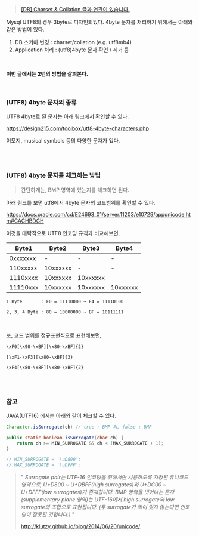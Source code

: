 
> [[DB] Charset & Collation 글과 연관이 있습니다.](https://github.com/hjjae2/Anything/blob/main/DB/%5BDB%5D%20Charset%20%26%20Collation.md)

Mysql UTF8의 경우 3byte로 디자인되었다. 4byte 문자를 처리하기 위해서는 아래와 같은 방법이 있다.

1. DB 스키마 변경 : charset/collation (e.g. utf8mb4)
2. Application 처리 :  (utf8)4byte 문자 확인 / 제거 등

<br>

**이번 글에서는 2번의 방법을 살펴본다.**

<br>

### (UTF8) 4byte 문자의 종류

UTF8 4byte로 된 문자는 아래 링크에서 확인할 수 있다.

https://design215.com/toolbox/utf8-4byte-characters.php

이모지, musical symbols 등의 다양한 문자가 있다.

<br><br>

### (UTF8) 4byte 문자를 체크하는 방법

> 간단하게는, BMP 영역에 있는지를 체크하면 된다.

아래 링크를 보면 utf8에서 4byte 문자의 코드범위를 확인할 수 있다.

https://docs.oracle.com/cd/E24693_01/server.11203/e10729/appunicode.htm#CACHBDGH

이것을 대략적으로 UTF8 인코딩 규칙과 비교해보면,

|Byte1|Byte2|Byte3|Byte4|
|-|-|-|-|
|0xxxxxxx|-|-|-|
|110xxxxx|10xxxxxx|-|-|
|1110xxxx|10xxxxxx|10xxxxxx
|11110xxx|10xxxxxx|10xxxxxx|10xxxxxx|

```text
1 Byte       : F0 = 11110000 ~ F4 = 11110100

2, 3, 4 Byte : 80 = 10000000 ~ BF = 10111111
```


<br>

또, 코드 범위를 정규표현식으로 표현해보면, 

```text
\xF0[\x90-\xBF][\x80-\xBF]{2}

[\xF1-\xF3][\x80-\xBF]{3}

\xF4[\x80-\x8F][\x80-\xBF]{2}
```


<br><br>

### 참고

JAVA(UTF16) 에서는 아래와 같이 체크할 수 있다.

```java
Character.isSurrogate(ch) // true : BMP 외, false : BMP
```


```java
public static boolean isSurrogate(char ch) {
    return ch >= MIN_SURROGATE && ch < (MAX_SURROGATE + 1);
}

// MIN_SURROGATE = '\uD800';
// MAX_SURROGATE = '\uDFFF';
```


> " *Surrogate pair는 UTF-16 인코딩을 위해서만 사용하도록 지정된 유니코드 영역으로, U+D800 ~ U+DBFF(high surrogates)와 U+DC00 ~ U+DFFF(low surrogates)가 존재합니다. BMP 영역을 벗어나는 문자(supplementary plane 영역)는 UTF-16에서 high surrogate와 low surrogate의 조합으로 표현됩니다. (두 surrogate가 짝이 맞지 않는다면 인코딩이 잘못된 것입니다.)* " 
> 
> http://klutzy.github.io/blog/2014/06/20/unicode/

